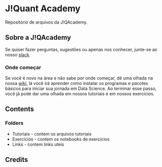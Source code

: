 # J!Quant Academy
Repositório de arquivos da J!QAcademy.

## Sobre a J!QAcademy


Se quiser fazer perguntas, sugestões ou apenas nos conhecer, junte-se ao nosso [slack](https://bit.ly/Jqaslack).

### Onde começar
Se você é novo na área e não sabe por onde começar, dê uma olhada na nossa [wiki](https://github.com/jquant/JQAcademy/wiki), lá você irá aprender como instalar os programas e pacotes básicos para iniciar sua jornada em Data Science. Ao terminar esse passo, você já pode dar uma olhada em nossos tutoriais e em nossos exercícios.

## Contents
### Folders
- Tutoriais - contem os arquivos tutoriais
- Exercícios - contem os notebooks de exercícios
- Links - contem links uteis 

## Credits
